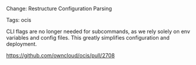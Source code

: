 Change: Restructure Configuration Parsing

Tags: ocis

CLI flags are no longer needed for subcommands, as we rely solely on env variables and config files. This greatly simplifies configuration and deployment.

https://github.com/owncloud/ocis/pull/2708
